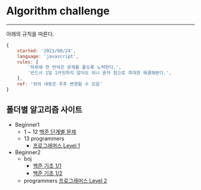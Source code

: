 # Algorithm challenge

---

아래의 규칙을 따른다.

```javascript
{
    started: '2021/08/24',
    language: 'javascript',
    rules: [
        '하루에 한 번씩은 문제를 풀도록 노력한다.',
        '반드시 1일 1커밋하지 않아도 되니 혼자 힘으로 최대한 해결해본다.',
    ],
    ref: '위의 내용은 추후 변경될 수 있음'
}
```

## 폴더별 알고리즘 사이트

-   Beginner1
    -   1 ~ 12 [백준 단계별 문제](https://www.acmicpc.net/step)
    -   13 programmers
        -   [프로그래머스 Level 1](https://programmers.co.kr/learn/challenges)
-   Beginner2
    -   boj
        -   [백준 기초 1/1](https://code.plus/course/41)
        -   [백준 기초 1/2](https://code.plus/course/42)
    -   programmers [프로그래머스 Level 2](https://programmers.co.kr/learn/challenges)
